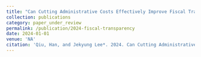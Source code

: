 ```yaml
---
title: "Can Cutting Administrative Costs Effectively Improve Fiscal Transparency? An Empirical Evidence from 31 Sub-national Governments in China."
collection: publications
category: paper_under_review
permalink: /publication/2024-fiscal-transparency
date: 2024-01-01
venue: 'NA'
citation: 'Qiu, Han, and Jekyung Lee*. 2024. Can Cutting Administrative Costs Effectively Improve Fiscal Transparency? An Empirical Evidence from 31 Sub-national Governments in China.'
---
```

